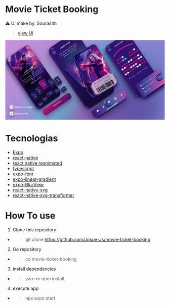 # Movie Ticket Booking

⚠️ Ui make by: Sourasith 
> [view Ui](https://www.figma.com/community/file/1102953368834419129/Movie-Ticket-Booking-App-Design)

![Preview](/screenshots/banner.png)


# Tecnologias

* [Expo](https://nextjs.org)
* [react-native](https://reactnative.dev)
* [react native reanimated](https://docs.swmansion.com/react-native-reanimated/)
* [typescript](https://www.typescriptlang.org/docs/handbook/intro.html)
* [expo-font](https://docs.expo.dev/versions/latest/sdk/font/)
* [expo-linear-gradient](https://docs.expo.dev/versions/latest/sdk/linear-gradient/)
* [expo-BlurView](https://docs.expo.dev/versions/latest/sdk/blur-view/)
* [react-native-svg](https://github.com/software-mansion/react-native-svg)
* [react-native-svg-transformer](https://github.com/kristerkari/react-native-svg-transformer)


# How To use

1. Clone this repository
* > git clone https://github.com/Josue-Js/movie-ticket-booking

2. Go repository
* > cd movie-ticket-booking

3. install dependencies
* >yarn or npm install 

4. execute app
* > npx expo start
